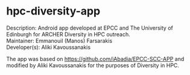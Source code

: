 # hpc-diversity-app
Description: Android app developed at EPCC and The University of Edinburgh for ARCHER Diversity in HPC outreach. 
</br>Maintainer: Emmanouil (Manos) Farsarakis 
</br>Developer(s): Aliki Kavoussanakis

The app was based on https://github.com/iAbadia/EPCC-SCC-APP and modified by Aliki Kavoussanakis for the purposes of Diversity in HPC.
